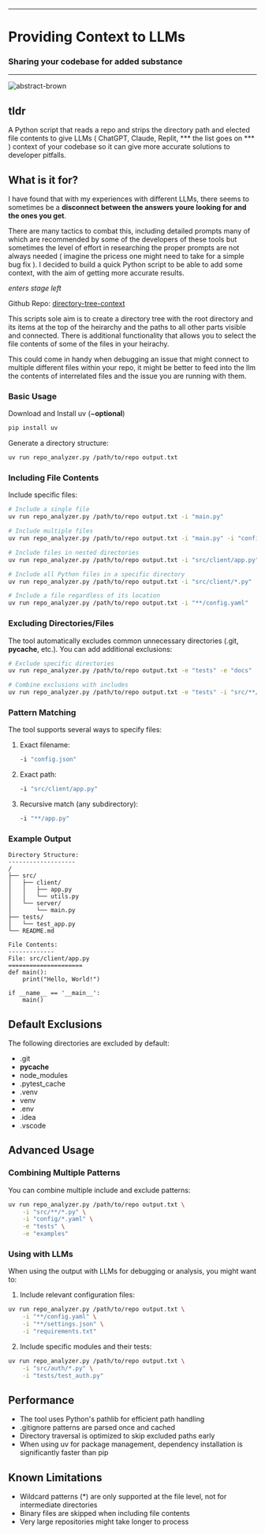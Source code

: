 
--- 

# Providing Context to LLMs
### Sharing your codebase for added substance

---


![abstract-brown](assets/images/ab-2.jpg)

## tldr

A Python script that reads a repo and strips the directory path and elected file contents to give LLMs ( ChatGPT, Claude, Replit, *** the list goes on *** ) context of your codebase so it can give more accurate solutions to developer pitfalls.

## What is it for?

I have found that with my experiences with different LLMs, there seems to sometimes be a __disconnect between the answers youre looking for and the ones you get__.

There are many tactics to combat this, including detailed prompts many of which are recommended by some of the developers of these tools but sometimes the level of effort in researching the proper prompts are not always needed ( imagine the pricess one might need to take for a simple bug fix ). I decided to build a quick Python script to be able to add some context, with the aim of getting more accurate results.

*enters stage left*

Github Repo: [directory-tree-context](https://github.com/toyeade1/directory-tree-context)

This scripts sole aim is to create a directory tree with the root directory and its items at the top of the heirarchy and the paths to all other parts visible and connected. There is additional functionality that allows you to select the file contents of some of the files in your heirachy. 

This could come in handy when debugging an issue that might connect to multiple different files within your repo, it might be better to feed into the llm the contents of interrelated files and the issue you are running with them.

### Basic Usage

Download and Install uv (~__optional__)
```bash
pip install uv
```

Generate a directory structure:
```bash
uv run repo_analyzer.py /path/to/repo output.txt
```

### Including File Contents

Include specific files:
```bash
# Include a single file
uv run repo_analyzer.py /path/to/repo output.txt -i "main.py"

# Include multiple files
uv run repo_analyzer.py /path/to/repo output.txt -i "main.py" -i "config.json"

# Include files in nested directories
uv run repo_analyzer.py /path/to/repo output.txt -i "src/client/app.py"

# Include all Python files in a specific directory
uv run repo_analyzer.py /path/to/repo output.txt -i "src/client/*.py"

# Include a file regardless of its location
uv run repo_analyzer.py /path/to/repo output.txt -i "**/config.yaml"
```

### Excluding Directories/Files

The tool automatically excludes common unnecessary directories (.git, __pycache__, etc.). You can add additional exclusions:

```bash
# Exclude specific directories
uv run repo_analyzer.py /path/to/repo output.txt -e "tests" -e "docs"

# Combine exclusions with includes
uv run repo_analyzer.py /path/to/repo output.txt -e "tests" -i "src/**/*.py"
```

### Pattern Matching

The tool supports several ways to specify files:

1. Exact filename:
   ```bash
   -i "config.json"
   ```

2. Exact path:
   ```bash
   -i "src/client/app.py"
   ```

3. Recursive match (any subdirectory):
   ```bash
   -i "**/app.py"
   ```

### Example Output

```
Directory Structure:
-------------------
/
├── src/
│   ├── client/
│   │   ├── app.py
│   │   └── utils.py
│   └── server/
│       └── main.py
├── tests/
│   └── test_app.py
└── README.md

File Contents:
-------------
File: src/client/app.py
=====================
def main():
    print("Hello, World!")

if __name__ == '__main__':
    main()
```

## Default Exclusions

The following directories are excluded by default:
- .git
- __pycache__
- node_modules
- .pytest_cache
- .venv
- venv
- .env
- .idea
- .vscode

## Advanced Usage

### Combining Multiple Patterns

You can combine multiple include and exclude patterns:

```bash
uv run repo_analyzer.py /path/to/repo output.txt \
    -i "src/**/*.py" \
    -i "config/*.yaml" \
    -e "tests" \
    -e "examples"
```

### Using with LLMs

When using the output with LLMs for debugging or analysis, you might want to:

1. Include relevant configuration files:
```bash
uv run repo_analyzer.py /path/to/repo output.txt \
    -i "**/config.yaml" \
    -i "**/settings.json" \
    -i "requirements.txt"
```

2. Include specific modules and their tests:
```bash
uv run repo_analyzer.py /path/to/repo output.txt \
    -i "src/auth/*.py" \
    -i "tests/test_auth.py"
```

## Performance

- The tool uses Python's pathlib for efficient path handling
- .gitignore patterns are parsed once and cached
- Directory traversal is optimized to skip excluded paths early
- When using uv for package management, dependency installation is significantly faster than pip

## Known Limitations

- Wildcard patterns (*) are only supported at the file level, not for intermediate directories
- Binary files are skipped when including file contents
- Very large repositories might take longer to process
